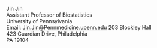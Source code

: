 Jin Jin <br />
Assistant Professor of Biostatistics <br />
University of Pennsylvania <br />
Email: <a href = "mailto: Jin.Jin@Pennmedicine.upenn.edu">Jin.Jin@Pennmedicine.upenn.edu</a>
203 Blockley Hall <br />
423 Guardian Drive, Philadelphia <br />
PA 19104 <br />

